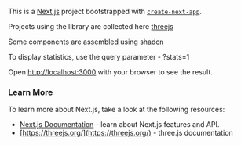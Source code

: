 This is a [Next.js](https://nextjs.org/) project bootstrapped with [`create-next-app`](https://github.com/vercel/next.js/tree/canary/packages/create-next-app).

Projects using the library are collected here [threejs](https://threejs.org/)

Some components are assembled using [shadcn](https://ui.shadcn.com/)

To display statistics, use the query parameter - ?stats=1

Open [http://localhost:3000](http://localhost:3000) with your browser to see the result.

### Learn More

To learn more about Next.js, take a look at the following resources:

- [Next.js Documentation](https://nextjs.org/docs) - learn about Next.js features and API.
- [https://threejs.org/](https://threejs.org/) - three.js documentation

